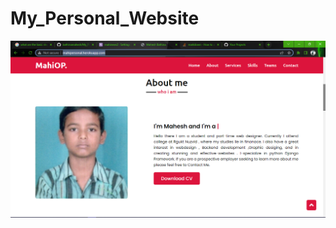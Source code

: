# My_Personal_Website

![alt text](https://github.com/bathinamahesh/My_Personal_Website/blob/master/Images/Screenshot%20(337).png?raw=true "Personal website")
